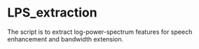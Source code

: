 # LPS_extraction
The script is to extract log-power-spectrum features for speech enhancement and bandwidth extension.
